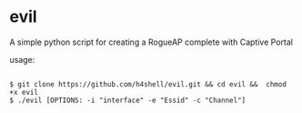 # evil
A simple python script for creating a RogueAP complete with Captive Portal

usage:


```

$ git clone https://github.com/h4shell/evil.git && cd evil &&  chmod +x evil
$ ./evil [OPTIONS: -i "interface" -e "Essid" -c "Channel"]

```
